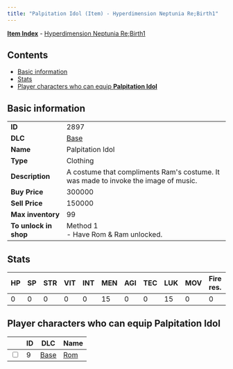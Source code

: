 ```yaml
---
title: "Palpitation Idol (Item) - Hyperdimension Neptunia Re;Birth1"
---
```


[**Item Index**](/neptunia/rb1/item/index.html) - [Hyperdimension Neptunia Re;Birth1](/neptunia/rb1)

## Contents

- [Basic information](#basic-information)
- [Stats](#stats)
- [Player characters who can equip **Palpitation Idol**](#player-characters-who-can-equip-palpitation-idol)

## Basic information

|   |   |
| -- | -- |
| **ID** | 2897 |
| **DLC** | [Base](/neptunia/rb1/dlc/1-base.html) |
| **Name** | Palpitation Idol |
| **Type** | Clothing |
| **Description** | A costume that compliments Ram's costume. It was made to invoke the image of music. |
| **Buy Price** | 300000 |
| **Sell Price** | 150000 |
| **Max inventory** | 99 |
| **To unlock in shop** | Method 1<br />- Have Rom & Ram unlocked. |

## Stats

| HP | SP | STR | VIT | INT | MEN | AGI | TEC | LUK | MOV | Fire res. | Ice res. | Wind res. | Lightning res. |
| -- | -- | --- | --- | --- | --- | --- | --- | --- | --- | --------- | -------- | --------- | -------------- |
| 0 | 0 | 0 | 0 | 0 | 15 | 0 | 0 | 15 | 0 | 0 | 0 | 0 | 0 |

## Player characters who can equip **Palpitation Idol**

|    | ID | DLC | Name |
| -- | -- | --- | ---- |
| <input type="checkbox" id="rb1-player-1-9" class="trackbox" /> | 9 | [Base](/neptunia/rb1/dlc/1-base.html) | [Rom](/neptunia/rb1/player/1-9-rom.html) |